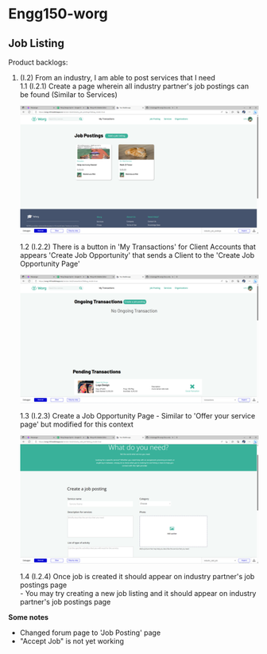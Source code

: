 # Engg150-worg


## Job Listing
Product backlogs:

1. (I.2) From an industry, I am able to post services that I need  
    1.1 (I.2.1) Create a page wherein all industry partner's job postings can be found (Similar to Services)   
        <p align = "center"> 
            <img src="images\job_posting_page.png" alt="image">
        </p>
    1.2 (I.2.2) There is a button in 'My Transactions' for Client Accounts that appears 'Create Job Opportunity' that sends a Client to the 'Create Job Opportunity Page'  
        <p align = "center"> 
            <img src="images\job_button_on_transactions.png" alt="image">
        </p>
    1.3 (I.2.3) Create a Job Opportunity Page - Similar to 'Offer your service page' but modified for this context   
        <p align = "center"> 
            <img src="images\create_job_posting.png" alt="image">
        </p>
    1.4 (I.2.4) Once job is created it should appear on industry partner's job postings page   
        - You may try creating a new job listing and it should appear on industry partner's job postings page

**Some notes**
- Changed forum page to 'Job Posting' page
- "Accept Job" is not yet working

